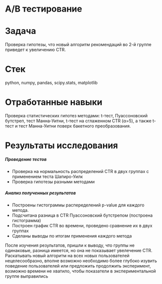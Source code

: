 # A/В тестирование

# Задача
Проверка гипотезы, что новый алгоритм рекомендаций во 2-й группе приведет к увеличению CTR.

# Стек
python, numpy, pandas, scipy.stats, matplotlib

# Отработанные навыки
Проверка статистических гипотез методами: t-тест, Пуассоновский бутстреп, тест Манна-Уитни, t-тест на сглаженном CTR (α=5), а также t-тест и тест Манна-Уитни поверх бакетного преобразования. 

# Результаты исследования

##### Проведение тестов
- Проверка на нормальность распределений CTR в двух группах с применением теста Шапиро-Уилк
- Проверка гипотезы разными методами

##### Анализ полученных результатов
- Построены гистограммы распеределений p-value для каждого метода.
- Подсчитана разница в CTR Пуассоновский бутстрепом (построена гистограмма)
- Построен график CTR во времени, проведено сравнение их в двух группах
- Сделаны выводы по итогам применения каждого метода

После изучения результатов, пришли к выводу, что группы не одинаковые, разница имеется, но она не показывает увелечение CTR. Раскатывать новый алгоритм на всех новых пользователей нецелесообразно, вполне возможно необходимо более глубоко изувить поведение пользователей или предложить продолжить эксперимент, возможно времени не хватило, чтобы показатели в экспериментальной группе выправились

